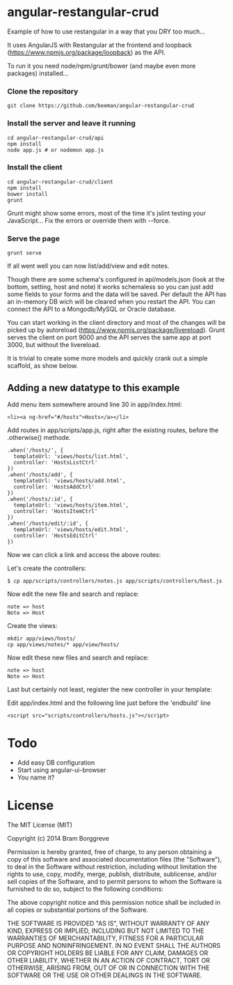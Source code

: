 # angular-restangular-crud

Example of how to use restangular in a way that you DRY too much... 

It uses AngularJS with Restangular at the frontend and loopback (https://www.npmjs.org/package/loopback) as the API.

To run it you need node/npm/grunt/bower (and maybe even more packages) installed...

### Clone the repository

    git clone https://github.com/beeman/angular-restangular-crud

### Install the server and leave it running 

    cd angular-restangular-crud/api
    npm install
    node app.js # or nodemon app.js

### Install the client

    cd angular-restangular-crud/client
    npm install 
    bower install
    grunt

Grunt might show some errors, most of the time it's jslint testing your JavaScript... Fix the errors or override them with --force.

### Serve the page

    grunt serve

If all went well you can now list/add/view and edit notes.

Though there are some schema's configured in api/models.json (look at the bottom, setting, host and note) it works schemaless so you can just add some fields to your forms and the data will be saved. Per default the API has an in-memory DB wich will be cleared when you restart the API. You can connect the API to a Mongodb/MySQL or Oracle database.

You can start working in the client directory and most of the changes will be picked up by autoreload (https://www.npmjs.org/package/livereload). Grunt serves the client on port 9000 and the API serves the same app at port 3000, but without the livereload.

It is trivial to create some more models and quickly crank out a simple scaffold, as show below. 

## Adding a new datatype to this example

Add menu item somewhere around line 30 in app/index.html:

    <li><a ng-href="#/hosts">Hosts</a></li>

Add routes in app/scripts/app.js, right after the existing routes, before the .otherwise() methode.

    .when('/hosts/', {
      templateUrl: 'views/hosts/list.html',
      controller: 'HostsListCtrl'
    })
    .when('/hosts/add', {
      templateUrl: 'views/hosts/add.html',
      controller: 'HostsAddCtrl'
    })
    .when('/hosts/:id', {
      templateUrl: 'views/hosts/item.html',
      controller: 'HostsItemCtrl'
    })
    .when('/hosts/edit/:id', {
      templateUrl: 'views/hosts/edit.html',
      controller: 'HostsEditCtrl'
    })

Now we can click a link and access the above routes:

Let's create the controllers:

    $ cp app/scripts/controllers/notes.js app/scripts/controllers/host.js 

Now edit the new file and search and replace:

    note => host
    Note => Host

Create the views:

    mkdir app/views/hosts/
    cp app/views/notes/* app/view/hosts/

Now edit these new files and search and replace:

    note => host
    Note => Host

Last but certainly not least, register the new controller in your template:

Edit app/index.html and the following line just before the 'endbuild' line 

    <script src="scripts/controllers/hosts.js"></script>

# Todo

 * Add easy DB configuration
 * Start using angular-ui-browser
 * You name it?

# License

The MIT License (MIT)

Copyright (c) 2014 Bram Borggreve

Permission is hereby granted, free of charge, to any person obtaining a copy
of this software and associated documentation files (the "Software"), to deal
in the Software without restriction, including without limitation the rights
to use, copy, modify, merge, publish, distribute, sublicense, and/or sell
copies of the Software, and to permit persons to whom the Software is
furnished to do so, subject to the following conditions:

The above copyright notice and this permission notice shall be included in
all copies or substantial portions of the Software.

THE SOFTWARE IS PROVIDED "AS IS", WITHOUT WARRANTY OF ANY KIND, EXPRESS OR
IMPLIED, INCLUDING BUT NOT LIMITED TO THE WARRANTIES OF MERCHANTABILITY,
FITNESS FOR A PARTICULAR PURPOSE AND NONINFRINGEMENT. IN NO EVENT SHALL THE
AUTHORS OR COPYRIGHT HOLDERS BE LIABLE FOR ANY CLAIM, DAMAGES OR OTHER
LIABILITY, WHETHER IN AN ACTION OF CONTRACT, TORT OR OTHERWISE, ARISING FROM,
OUT OF OR IN CONNECTION WITH THE SOFTWARE OR THE USE OR OTHER DEALINGS IN
THE SOFTWARE.
